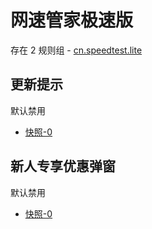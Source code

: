 # 网速管家极速版

存在 2 规则组 - [cn.speedtest.lite](/src/apps/cn.speedtest.lite.ts)

## 更新提示

默认禁用

- [快照-0](https://i.gkd.li/i/12715483)

## 新人专享优惠弹窗

默认禁用

- [快照-0](https://i.gkd.li/i/12715511)
